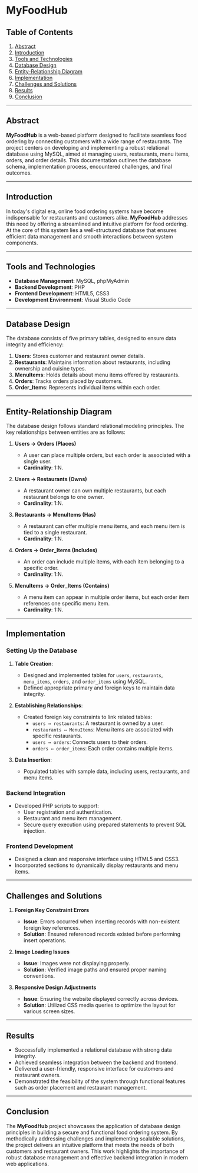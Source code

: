 # MyFoodHub

## Table of Contents
1. [Abstract](#abstract)
2. [Introduction](#introduction)
3. [Tools and Technologies](#tools-and-technologies)
4. [Database Design](#database-design)
5. [Entity-Relationship Diagram](#entity-relationship-diagram)
6. [Implementation](#implementation)
7. [Challenges and Solutions](#challenges-and-solutions)
8. [Results](#results)
9. [Conclusion](#conclusion)

---

## Abstract
**MyFoodHub** is a web-based platform designed to facilitate seamless food ordering by connecting customers with a wide range of restaurants. The project centers on developing and implementing a robust relational database using MySQL, aimed at managing users, restaurants, menu items, orders, and order details. This documentation outlines the database schema, implementation process, encountered challenges, and final outcomes.

---

## Introduction
In today's digital era, online food ordering systems have become indispensable for restaurants and customers alike. **MyFoodHub** addresses this need by offering a streamlined and intuitive platform for food ordering. At the core of this system lies a well-structured database that ensures efficient data management and smooth interactions between system components.

---

## Tools and Technologies
- **Database Management**: MySQL, phpMyAdmin
- **Backend Development**: PHP
- **Frontend Development**: HTML5, CSS3
- **Development Environment**: Visual Studio Code

---

## Database Design
The database consists of five primary tables, designed to ensure data integrity and efficiency:

1. **Users**: Stores customer and restaurant owner details.
2. **Restaurants**: Maintains information about restaurants, including ownership and cuisine types.
3. **MenuItems**: Holds details about menu items offered by restaurants.
4. **Orders**: Tracks orders placed by customers.
5. **Order_Items**: Represents individual items within each order.

---

## Entity-Relationship Diagram
The database design follows standard relational modeling principles. The key relationships between entities are as follows:

1. **Users → Orders (Places)**  
   - A user can place multiple orders, but each order is associated with a single user.  
   - **Cardinality**: 1:N.

2. **Users → Restaurants (Owns)**  
   - A restaurant owner can own multiple restaurants, but each restaurant belongs to one owner.  
   - **Cardinality**: 1:N.

3. **Restaurants → MenuItems (Has)**  
   - A restaurant can offer multiple menu items, and each menu item is tied to a single restaurant.  
   - **Cardinality**: 1:N.

4. **Orders → Order_Items (Includes)**  
   - An order can include multiple items, with each item belonging to a specific order.  
   - **Cardinality**: 1:N.

5. **MenuItems → Order_Items (Contains)**  
   - A menu item can appear in multiple order items, but each order item references one specific menu item.  
   - **Cardinality**: 1:N.

---

## Implementation

### Setting Up the Database
1. **Table Creation**:  
   - Designed and implemented tables for `users`, `restaurants`, `menu_items`, `orders`, and `order_items` using MySQL.
   - Defined appropriate primary and foreign keys to maintain data integrity.

2. **Establishing Relationships**:  
   - Created foreign key constraints to link related tables:
     - `users ↔ restaurants`: A restaurant is owned by a user.
     - `restaurants ↔ MenuItems`: Menu items are associated with specific restaurants.
     - `users ↔ orders`: Connects users to their orders.
     - `orders ↔ order_items`: Each order contains multiple items.

3. **Data Insertion**:  
   - Populated tables with sample data, including users, restaurants, and menu items.

### Backend Integration
- Developed PHP scripts to support:
  - User registration and authentication.
  - Restaurant and menu item management.
  - Secure query execution using prepared statements to prevent SQL injection.

### Frontend Development
- Designed a clean and responsive interface using HTML5 and CSS3.
- Incorporated sections to dynamically display restaurants and menu items.

---

## Challenges and Solutions

1. **Foreign Key Constraint Errors**  
   - **Issue**: Errors occurred when inserting records with non-existent foreign key references.  
   - **Solution**: Ensured referenced records existed before performing insert operations.

2. **Image Loading Issues**  
   - **Issue**: Images were not displaying properly.  
   - **Solution**: Verified image paths and ensured proper naming conventions.

3. **Responsive Design Adjustments**  
   - **Issue**: Ensuring the website displayed correctly across devices.  
   - **Solution**: Utilized CSS media queries to optimize the layout for various screen sizes.

---

## Results
- Successfully implemented a relational database with strong data integrity.
- Achieved seamless integration between the backend and frontend.
- Delivered a user-friendly, responsive interface for customers and restaurant owners.
- Demonstrated the feasibility of the system through functional features such as order placement and restaurant management.

---

## Conclusion
The **MyFoodHub** project showcases the application of database design principles in building a secure and functional food ordering system. By methodically addressing challenges and implementing scalable solutions, the project delivers an intuitive platform that meets the needs of both customers and restaurant owners. This work highlights the importance of robust database management and effective backend integration in modern web applications.
